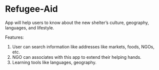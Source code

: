 # Refugee-Aid

App will help users to know about the new shelter’s culture,
geography, languages, and lifestyle.

Features:
1.	User can search information like addresses like markets, foods, NGOs, etc.
2.	NGO can associates with this app to extend their helping hands.
3.	Learning tools like languages, geography.
